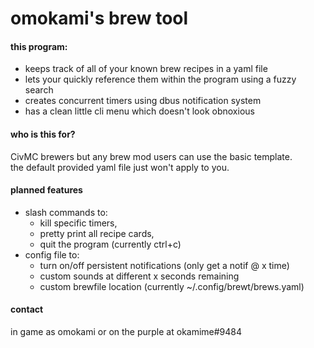 # omokami's brew tool

#### this program:

- keeps track of all of your known brew recipes in a yaml file
- lets your quickly reference them within the program using a fuzzy search
- creates concurrent timers using dbus notification system
- has a clean little cli menu which doesn't look obnoxious

#### who is this for?

CivMC brewers but any brew mod users can use the basic template.  
the default provided yaml file just won't apply to you.

#### planned features

- slash commands to:
    - kill specific timers, 
    - pretty print all recipe cards,
    - quit the program (currently ctrl+c)
- config file to:
    - turn on/off persistent notifications (only get a notif @ x time)
    - custom sounds at different x seconds remaining
    - custom brewfile location (currently ~/.config/brewt/brews.yaml)

#### contact

in game as omokami or on the purple at okamime#9484
